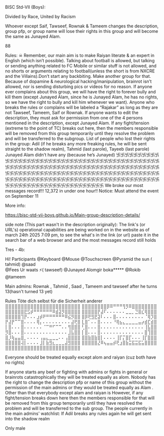 BISC Std-VII (Boys):

Divided by Race, United by Racism

Whoever except Saif, Tawseef, Rownak & Tameem changes the description, group pfp, or group name will lose their rights in this group and will become the same as Junayed Alam.

88

Rules:
☠ Remember, our main aim is to make Raiyan literate & an expert in English (which isn’t possible). Talking about football is allowed, but talking or sending anything related to FC Mobile or similar stuff is not allowed, and no shorts or arguments relating to football(unless the short is from NXCRE and the Villains).Don’t start any backbiting. Make another group for that. Because of dopamine & neurological hacking/manipulation, brainrot isn’t allowed, nor is sending disturbing pics or videos for no reason.
If anyone ever complains about this group, we will have the right to forever bully and kill them (except Junayed Alam, since he is Junayed Alam, he has no rights, so we have the right to bully and kill him whenever we want). Anyone who breaks the rules or complains will be labeled a “Rajakar” as long as they are not Tawseef, Tameem, Saif or Rownak.
If anyone wants to edit the description, they must ask for permission from one of the 4 persons mentioned in the description, except Junayed Alam. If any fight/tension (extreme to the point of TC) breaks out here, then the members responsible will be removed from this group temporarily until they resolve the problem and will be transferred to the subgroup.
List of people who lost their rights in the group:
Adil (if he breaks any more freaking rules, he will be sent straight to the shadow realm), Tahmid (last parole), Tayeeb (last parole) Junayed Alam didn’t have any (because he’s Junayed)
卐卐卐卐卐卐卐卐卐卐卐卐卐卐卐卐卐卐卐卐卐卐卐卐卐卐卐卐卐卐卐卐卐卐卐卐卐卐卐卐卐卐卐卐卐卐卐卐卐卐卐卐卐卐卐卐卐卐卐卐卐卐卐卐卐卐卐卐卐卐卐卐卐卐卐卐卐卐卐卐卐卐卐卐卐卐卐卐卐卐卐卐卐卐卐卐卐卐卐卐卐卐卐卐卐卐卐卐卐卐卐卐卐卐卐卐卐卐卐卐卐卐卐卐卐卐卐卐卐卐卐卐卐卐卐卐卐卐卐卐卐卐卐卐卐卐卐卐卐卐卐卐卐卐卐卐卐卐卐卐卐卐卐卐卐卐卐卐卐卐卐卐卐卐卐卐卐
We broke our most messages record!!! 12,372 in under one hour!!
Notice: Must attend the event on September 11


More info:


https://bisc-std-vii-boys.github.io/Main-group-description-details/ 

side note (This part wasn't in the description originally):
The link's (or URL's) operational capabilities are being worked on in the website as of march 24th 2025 7:09 pm, to see the what's in the link (or url) paste it in the search bar of a web browser and  and the most messages record still holds

Tres - 4b:


Hi!
Participants
@Keyboard
@Mouse
@Touchscreen
@Pyramid the sun ( tahmid)
@saad                       
@Fees Ur waats ⚡( tawseef)
@Junayed Alomgir  boka*****
@Rokib
@tameem

Main admins: Rownak , Tahmid , Saad , Tameem and tawseef after he turns 13(hasn't turned 13 yet)

Rules
Töte dich selbst für die Sicherheit anderer
⣿⣿⣿⣿⣿⣿⣿⣿⣿⣿⣿⣿⣿⣿⣿⣿⣿⣿⣿⣿⣿⣿⣿⣿
⣿⣿⣿⣿⣿⣿⣿⣿⡿⠿⠛⠛⠛⢻⡻⠿⣿⣿⣿⣿⣿⣿⣿⣿ 
⣿⣿⣿⣿⣿⣿⣟⣫⡾⠛⠛⠛⠛⠛⠛⠿⣾⣽⡻⣿⣿⣿⣿⣿ 
⣿⣿⣿⣿⣿⡟⣼⠏⠄⠄⠄⠄⠄⠄⣀⣀⡀⣙⣿⣎⢿⣿⣿⣿
⣿⣿⣿⣿⣿⢹⡟⠄⠄⠄⣰⡾⠟⠛⠛⠛⠛⠛⠛⠿⣮⡻⣿⣿ 
⣿⡿⢟⣻⣟⣽⠇⠄⠄⠄⣿⠄⠄⠄⠄⠄⠄⠄⠄⠄⠈⢿⡹⣿ 
⡟⣼⡟⠉⠉⣿⠄⠄⠄⠄⢿⡄⠄⠄⠄⠄⠄⠄⠄⠄⠄⣼⢟⣿ 
⣇⣿⠁⠄⠄⣿⠄⠄⠄⠄⠘⢿⣦⣄⣀⣀⣀⣀⣤⡴⣾⣏⣾⣿ 
⡇⣿⠄⠄⠄⣿⠄⠄⠄⠄⠄⠄⠈⠉⠛⠋⠉⠉⠄⠄⢻⣿⣿⣿ 
⢃⣿⠄⠄⠄⣿⠄⠄⠄⠄⠄⠄⠄⠄⠄⠄⠄⠄⠄⠄⢸⣧⣿⣿ 
⡻⣿⠄⠄⠄⣿⠄⠄⠄⠄⠄⠄⠄⠄⠄⠄⠄⠄⠄⠄⣸⣧⣿⣿ 
⡇⣿⠄⠄⠄⣿⠄⠄⠄⠄⠄⠄⠄⠄⠄⠄⠄⠄⠄⠄⣿⢹⣿⣿ 
⣿⡸⢷⣤⣤⣿⡀⠄⠄⠄⠄⢠⣤⣄⣀⣀⣀⠄⠄⢠⣿⣿⣿⣿ 
⣿⣿⣷⣿⣷⣿⡇⠄⠄⠄⠄⢸⡏⡍⣿⡏⠄⠄⠄⢸⡏⣿⣿⣿ 
⣿⣿⣿⣿⣿⢼⡇⠄⠄⠄⠄⣸⡇⣷⣻⣆⣀⣀⣀⣼⣻⣿⣿⣿ 
⣿⣿⣿⣿⣿⣜⠿⢦⣤⣤⡾⢟⣰⣿⣷⣭⣯⣭⣯⣥⣿⣿⣿⣿
⣿⣿⣿⣿⣿⣿⣿⣿⣿⣿⣿⣿⣿⣿⣿⣿⣿⣿⣿⣿⣿⣿⣿⣿

Everyone should be treated equally except alom and raiyan (cuz both have no rights)

If anyone starts any beef or fighting with admins or fights in general or brainrots catastrophically they will be treated equally as alom.
Nobody has the right to change the description pfp or name of this group without the permission of the main admins or they would be treated equally as Alam . Other than that everybody except alam and raiyan is However, if any fight/tension breaks down here then the members responsible for that will be removed from this group temporarily until they have resolved the problem and will be transferred to the sub group. The people currently in the main admins' watchlist: If Adil breaks any rules again he will get sent into the shadow realm 

Only male

